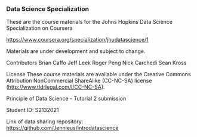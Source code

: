
### Data Science Specialization
These are the course materials for the Johns Hopkins Data Science Specialization on Coursera

https://www.coursera.org/specialization/jhudatascience/1

Materials are under development and subject to change.

Contributors
Brian Caffo
Jeff Leek
Roger Peng
Nick Carchedi
Sean Kross

License
These course materials are available under the Creative Commons Attribution NonCommercial ShareAlike (CC-NC-SA) license (http://www.tldrlegal.com/l/CC-NC-SA).

Principle of Data Science - Tutorial 2 submission

Student ID: S2132021

Link of data sharing repository:
https://github.com/Jennieus/introdatascience





